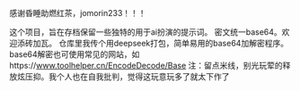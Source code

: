 感谢昏睡助燃红茶，jomorin233！！！

这个项目，旨在存档保留一些独特的用于ai扮演的提示词。
密文统一base64。欢迎添砖加瓦。
仓库里我传个用deepseek打包，简单易用的base64加解密程序。
base64解密也可使用常见的网站，如https://www.toolhelper.cn/EncodeDecode/Base
注：留点米线，别光玩荤的释放炫压抑。我个人也在自我批判，觉得这玩意玩多了就太下作了
